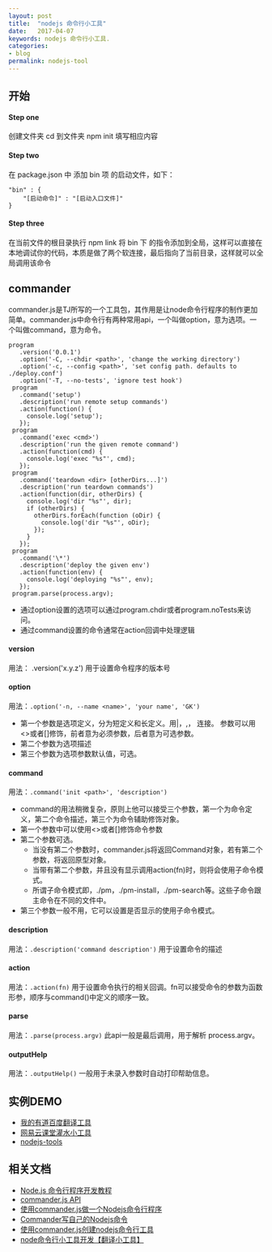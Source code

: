 ```yaml
---
layout: post
title:  "nodejs 命令行小工具"
date:   2017-04-07
keywords: nodejs 命令行小工具.
categories:
- blog
permalink: nodejs-tool
---
```




开始
-------------

#### Step one

创建文件夹 cd 到文件夹 npm init 填写相应内容

#### Step two

在 package.json 中 添加 bin 项 的启动文件，如下：

	"bin" : {
        "[启动命令]" : "[启动入口文件]"
    }

#### Step three

在当前文件的根目录执行 npm link 将 bin 下 的指令添加到全局，这样可以直接在本地调试你的代码，本质是做了两个软连接，最后指向了当前目录，这样就可以全局调用该命令


commander
---------------------

commander.js是TJ所写的一个工具包，其作用是让node命令行程序的制作更加简单。commander.js中命令行有两种常用api，一个叫做option，意为选项。一个叫做command，意为命令。


	program
	   .version('0.0.1')
	   .option('-C, --chdir <path>', 'change the working directory')
	   .option('-c, --config <path>', 'set config path. defaults to ./deploy.conf')
	   .option('-T, --no-tests', 'ignore test hook')
	 program
	   .command('setup')
	   .description('run remote setup commands')
	   .action(function() {
	     console.log('setup');
	   });
	 program
	   .command('exec <cmd>')
	   .description('run the given remote command')
	   .action(function(cmd) {
	     console.log('exec "%s"', cmd);
	   });
	 program
	   .command('teardown <dir> [otherDirs...]')
	   .description('run teardown commands')
	   .action(function(dir, otherDirs) {
	     console.log('dir "%s"', dir);
	     if (otherDirs) {
	       otherDirs.forEach(function (oDir) {
	         console.log('dir "%s"', oDir);
	       });
	     }
	   });
	 program
	   .command('\*')
	   .description('deploy the given env')
	   .action(function(env) {
	     console.log('deploying "%s"', env);
	   });
	 program.parse(process.argv);




- 通过option设置的选项可以通过program.chdir或者program.noTests来访问。
- 通过command设置的命令通常在action回调中处理逻辑

#### version

用法： .version('x.y.z')
用于设置命令程序的版本号

#### option

用法：`.option('-n, --name <name>', 'your name', 'GK')`

- 第一个参数是选项定义，分为短定义和长定义。用|，,， 连接。
参数可以用<>或者[]修饰，前者意为必须参数，后者意为可选参数。
- 第二个参数为选项描述
- 第三个参数为选项参数默认值，可选。


#### command

用法：`.command('init <path>', 'description')`

- command的用法稍微复杂，原则上他可以接受三个参数，第一个为命令定义，第二个命令描述，第三个为命令辅助修饰对象。
- 第一个参数中可以使用<>或者[]修饰命令参数
- 第二个参数可选。
	- 当没有第二个参数时，commander.js将返回Command对象，若有第二个参数，将返回原型对象。
	- 当带有第二个参数，并且没有显示调用action(fn)时，则将会使用子命令模式。
	- 所谓子命令模式即，./pm，./pm-install，./pm-search等。这些子命令跟主命令在不同的文件中。
- 第三个参数一般不用，它可以设置是否显示的使用子命令模式。

#### description

用法：`.description('command description')`
用于设置命令的描述

#### action

用法：`.action(fn)`
用于设置命令执行的相关回调。fn可以接受命令的参数为函数形参，顺序与command()中定义的顺序一致。

#### parse

用法：`.parse(process.argv)`
此api一般是最后调用，用于解析 process.argv。

#### outputHelp

用法：`.outputHelp()`
一般用于未录入参数时自动打印帮助信息。



实例DEMO
--------------------

- [我的有道百度翻译工具](https://github.com/CooLNuanfeng/translator)
- [网易云课堂灌水小工具](http://study.163.com/course/introduction/1003588036.htm#/courseDetail)
- [nodejs-tools](https://github.com/swxy/nodejs-tools)





相关文档
------------------

- [Node.js 命令行程序开发教程](http://www.ruanyifeng.com/blog/2015/05/command-line-with-node.html)
- [commander.js API](http://tj.github.io/commander.js/)
- [使用commander.js做一个Nodejs命令行程序](http://blog.gejiawen.com/2016/09/21/make-a-node-cli-program-by-commander-js/)
- [Commander写自己的Nodejs命令](http://blog.fens.me/nodejs-commander/)
- [使用commander.js创建nodejs命令行工具](http://zhiye.li/2015-01-15-intro-to-commander.js-zh-cn.html)
- [node命令行小工具开发【翻译小工具】](https://segmentfault.com/a/1190000008714075)
